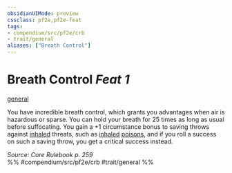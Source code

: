 ```yaml
---
obsidianUIMode: preview
cssclass: pf2e,pf2e-feat
tags:
- compendium/src/pf2e/crb
- trait/general
aliases: ["Breath Control"]
---
```

# Breath Control  *Feat 1*  
[general](../../rules/traits/general.md)  


You have incredible breath control, which grants you advantages when air is hazardous or sparse. You can hold your breath for 25 times as long as usual before suffocating. You gain a +1 circumstance bonus to saving throws against [inhaled](../../rules/traits/inhaled.md) threats, such as [inhaled](../../rules/traits/inhaled.md) [poisons](../../rules/traits/poison.md), and if you roll a success on such a saving throw, you get a critical success instead.

*Source: Core Rulebook p. 259*  
%% #compendium/src/pf2e/crb #trait/general %%